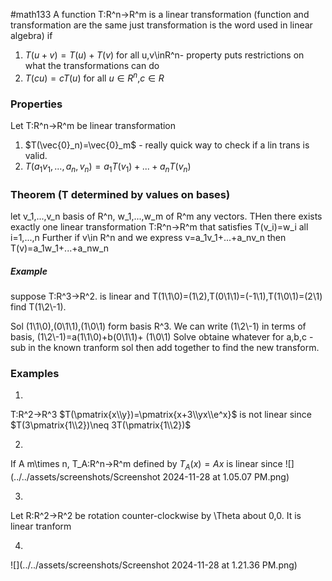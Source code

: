 #math133 
A function T:R^n->R^m is a linear transformation (function and transformation are the same just transformation is the word used in linear algebra) if
1. $T(u+v)=T(u)+T(v)$ for all u,v\inR^n- property puts restrictions on what the transformations can do
2. $T(cu)=cT(u)$ for all $u\in R^n$,$c\in R$

### Properties
Let T:R^n->R^m be linear transformation
1. $T(\vec{0}_n)=\vec{0}_m$ - really quick way to check if a lin trans is valid.
2. $T(a_1v_1,...,a_n,v_n)=a_1T(v_1)+...+a_nT(v_n)$

### Theorem (T determined by values on bases)
let v_1,...,v_n basis of R^n, w_1,...,w_m of R^m any vectors. THen there exists exactly one linear transformation T:R^n->R^m that satisfies T(v_i)=w_i all i=1,...,n
Further if v\in R^n and we express v=a_1v_1+...+a_nv_n then
T(v)=a_1w_1+...+a_nw_n

##### Example
suppose T:R^3->R^2. is linear and T(1\\1\\0)=(1\\2),T(0\\1\\1)=(-1\\1),T(1\\0\\1)=(2\\1) find T(1\\2\\-1).

Sol
(1\\1\\0),(0\\1\\1),(1\\0\\1) form basis R^3. We can write (1\\2\\-1) in terms of basis, (1\\2\\-1)=a(1\\1\\0)+b(0\\1\\1)+ (1\\0\\1)
Solve obtaine whatever for a,b,c - sub in the known tranform sol then add together to find the new transform.

### Examples
1.
T:R^2->R^3
$T(\pmatrix{x\\y})=\pmatrix{x+3\\yx\\e^x}$ is not linear since
$T(3\pmatrix{1\\2})\neq 3T(\pmatrix{1\\2})$


2.
If A m\times n, T_A:R^n->R^m defined by 
$T_A(x)=Ax$
is linear since
![](../../assets/screenshots/Screenshot 2024-11-28 at 1.05.07 PM.png)

3.
Let R:R^2->R^2 be rotation counter-clockwise by \Theta about 0,0. It is linear tranform

4.
![](../../assets/screenshots/Screenshot 2024-11-28 at 1.21.36 PM.png)